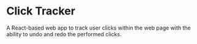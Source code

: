 # Click Tracker

A React-based web app to track user clicks within the web page with the ability to undo and redo the performed clicks.
